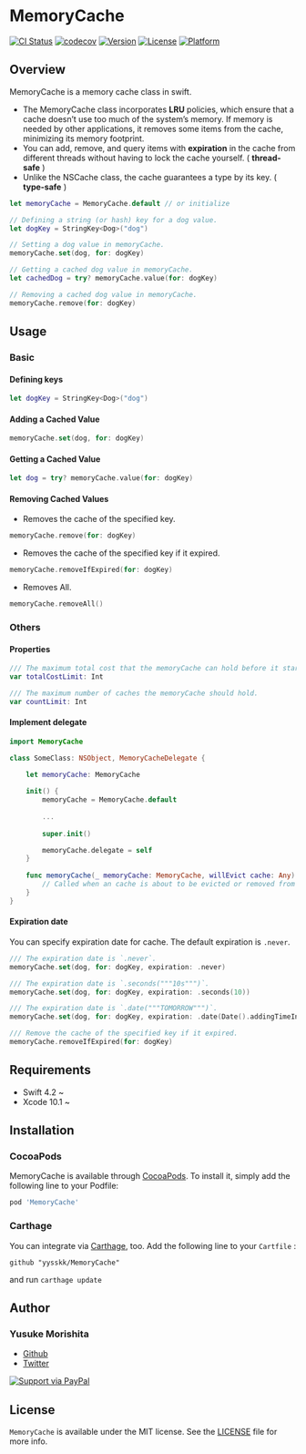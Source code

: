 # MemoryCache

[![CI Status](https://img.shields.io/travis/yysskk/MemoryCache.svg?style=for-the-badge)](https://travis-ci.org/yysskk/MemoryCache)
[![codecov](https://img.shields.io/codecov/c/github/yysskk/MemoryCache.svg?style=for-the-badge)](https://codecov.io/gh/yysskk/MemoryCache)
[![Version](https://img.shields.io/cocoapods/v/MemoryCache.svg?style=for-the-badge)](https://cocoapods.org/pods/MemoryCache)
[![License](https://img.shields.io/cocoapods/l/MemoryCache.svg?style=for-the-badge)](https://cocoapods.org/pods/MemoryCache)
[![Platform](https://img.shields.io/cocoapods/p/MemoryCache.svg?style=for-the-badge)](https://cocoapods.org/pods/MemoryCache)

## Overview
MemoryCache is a memory cache class in swift. 

- The MemoryCache class incorporates **LRU** policies, which ensure that a cache doesn’t use too much of the system’s memory. If memory is needed by other applications, it removes some items from the cache, minimizing its memory footprint.
- You can add, remove, and query items with **expiration** in the cache from different threads without having to lock the cache yourself. ( **thread-safe** )
- Unlike the NSCache class, the cache guarantees a type by its key. ( **type-safe** )

```swift
let memoryCache = MemoryCache.default // or initialize

// Defining a string (or hash) key for a dog value.
let dogKey = StringKey<Dog>("dog")

// Setting a dog value in memoryCache.
memoryCache.set(dog, for: dogKey)

// Getting a cached dog value in memoryCache.
let cachedDog = try? memoryCache.value(for: dogKey)

// Removing a cached dog value in memoryCache.
memoryCache.remove(for: dogKey)
```

## Usage
### Basic
####  Defining keys
```swift
let dogKey = StringKey<Dog>("dog")
```

#### Adding a Cached Value
```swift
memoryCache.set(dog, for: dogKey)
```

#### Getting a Cached Value
```swift
let dog = try? memoryCache.value(for: dogKey)
```

#### Removing Cached Values
- Removes the cache of the specified key.
```swift
memoryCache.remove(for: dogKey)
```

- Removes the cache of the specified key if it expired.
```swift
memoryCache.removeIfExpired(for: dogKey)
```

- Removes All. 
```swift
memoryCache.removeAll()
```

### Others
#### Properties
```swift
/// The maximum total cost that the memoryCache can hold before it starts evicting caches.
var totalCostLimit: Int

/// The maximum number of caches the memoryCache should hold.
var countLimit: Int
```

#### Implement delegate

```swift
import MemoryCache

class SomeClass: NSObject, MemoryCacheDelegate {

    let memoryCache: MemoryCache
    
    init() {
        memoryCache = MemoryCache.default
        
        ...
        
        super.init()

        memoryCache.delegate = self
    }
    
    func memoryCache(_ memoryCache: MemoryCache, willEvict cache: Any) {
        // Called when an cache is about to be evicted or removed from the memoryCache.
    }
}
```

#### Expiration date
You can specify expiration date for cache. The default expiration is `.never`.

```swift
/// The expiration date is `.never`.
memoryCache.set(dog, for: dogKey, expiration: .never)

/// The expiration date is `.seconds("""10s""")`.
memoryCache.set(dog, for: dogKey, expiration: .seconds(10))

/// The expiration date is `.date("""TOMORROW""")`.
memoryCache.set(dog, for: dogKey, expiration: .date(Date().addingTimeInterval(60 * 60 * 24)))

/// Remove the cache of the specified key if it expired.
memoryCache.removeIfExpired(for: dogKey)
```

## Requirements
- Swift 4.2  ~
- Xcode 10.1 ~

## Installation
### CocoaPods

MemoryCache is available through [CocoaPods](https://cocoapods.org). To install
it, simply add the following line to your Podfile:

```ruby
pod 'MemoryCache'
```

### Carthage

You can integrate via [Carthage](https://github.com/carthage/carthage), too.
Add the following line to your `Cartfile` :

```
github "yysskk/MemoryCache"
```

and run `carthage update`

## Author
### Yusuke Morishita
- [Github](https://github.com/yysskk)
- [Twitter](https://twitter.com/_yysskk)

[![Support via PayPal](https://cdn.rawgit.com/twolfson/paypal-github-button/1.0.0/dist/button.svg)](https://www.paypal.me/yysskk/980jpy)


## License

`MemoryCache` is available under the MIT license. See the [LICENSE](./LICENSE) file for more info.
